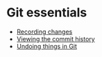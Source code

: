 # Git essentials

- [Recording changes](changes.md)
- [Viewing the commit history](history.md)
- [Undoing things in Git](undo.md)
